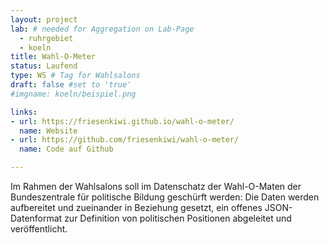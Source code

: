 ```yaml
---
layout: project
lab: # needed for Aggregation on Lab-Page
  - ruhrgebiet
  - koeln
title: Wahl-O-Meter
status: Laufend
type: WS # Tag for Wahlsalons
draft: false #set to 'true'
#imgname: koeln/beispiel.png

links:
- url: https://friesenkiwi.github.io/wahl-o-meter/
  name: Website
- url: https://github.com/friesenkiwi/wahl-o-meter/
  name: Code auf Github

---
```


Im Rahmen der Wahlsalons soll im Datenschatz der Wahl-O-Maten der Bundeszentrale für politische Bildung geschürft werden: Die Daten werden aufbereitet und zueinander in Beziehung gesetzt, ein offenes JSON-Datenformat zur Definition von politischen Positionen abgeleitet und veröffentlicht.
